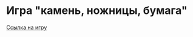 # __Игра "камень, ножницы, бумага"__


[Ссылка на игру](https://nameless501.github.io/rock_paper_scissors/)